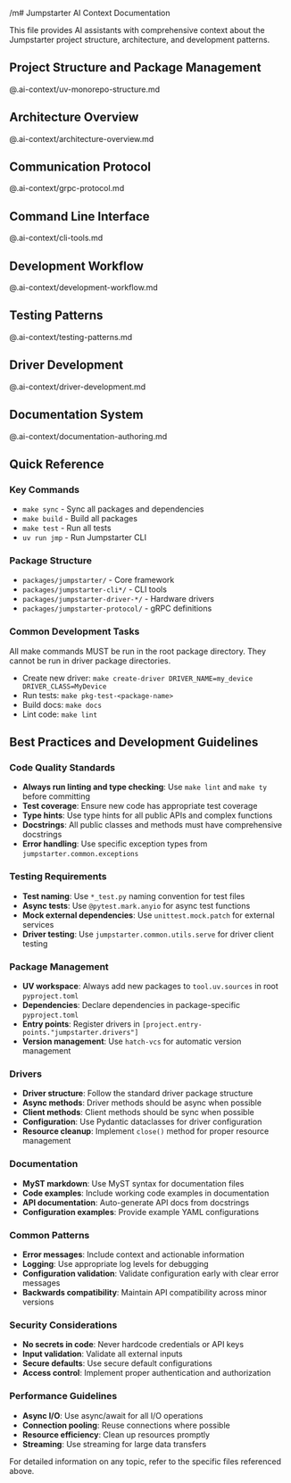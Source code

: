 /m# Jumpstarter AI Context Documentation

This file provides AI assistants with comprehensive context about the Jumpstarter project structure, architecture, and development patterns.

## Project Structure and Package Management

@.ai-context/uv-monorepo-structure.md

## Architecture Overview

@.ai-context/architecture-overview.md

## Communication Protocol

@.ai-context/grpc-protocol.md

## Command Line Interface

@.ai-context/cli-tools.md

## Development Workflow

@.ai-context/development-workflow.md

## Testing Patterns

@.ai-context/testing-patterns.md

## Driver Development

@.ai-context/driver-development.md

## Documentation System

@.ai-context/documentation-authoring.md

## Quick Reference

### Key Commands

- `make sync` - Sync all packages and dependencies
- `make build` - Build all packages
- `make test` - Run all tests
- `uv run jmp` - Run Jumpstarter CLI

### Package Structure

- `packages/jumpstarter/` - Core framework
- `packages/jumpstarter-cli*/` - CLI tools
- `packages/jumpstarter-driver-*/` - Hardware drivers
- `packages/jumpstarter-protocol/` - gRPC definitions

### Common Development Tasks

All make commands MUST be run in the root package directory. They cannot be run in driver package directories.

- Create new driver: `make create-driver DRIVER_NAME=my_device DRIVER_CLASS=MyDevice`
- Run tests: `make pkg-test-<package-name>`
- Build docs: `make docs`
- Lint code: `make lint`

## Best Practices and Development Guidelines

### Code Quality Standards

- **Always run linting and type checking**: Use `make lint` and `make ty` before committing
- **Test coverage**: Ensure new code has appropriate test coverage
- **Type hints**: Use type hints for all public APIs and complex functions
- **Docstrings**: All public classes and methods must have comprehensive docstrings
- **Error handling**: Use specific exception types from `jumpstarter.common.exceptions`

### Testing Requirements

- **Test naming**: Use `*_test.py` naming convention for test files
- **Async tests**: Use `@pytest.mark.anyio` for async test functions
- **Mock external dependencies**: Use `unittest.mock.patch` for external services
- **Driver testing**: Use `jumpstarter.common.utils.serve` for driver client testing

### Package Management

- **UV workspace**: Always add new packages to `tool.uv.sources` in root `pyproject.toml`
- **Dependencies**: Declare dependencies in package-specific `pyproject.toml`
- **Entry points**: Register drivers in `[project.entry-points."jumpstarter.drivers"]`
- **Version management**: Use `hatch-vcs` for automatic version management

### Drivers

- **Driver structure**: Follow the standard driver package structure
- **Async methods**: Driver methods should be async when possible
- **Client methods**: Client methods should be sync when possible
- **Configuration**: Use Pydantic dataclasses for driver configuration
- **Resource cleanup**: Implement `close()` method for proper resource management

### Documentation

- **MyST markdown**: Use MyST syntax for documentation files
- **Code examples**: Include working code examples in documentation
- **API documentation**: Auto-generate API docs from docstrings
- **Configuration examples**: Provide example YAML configurations

### Common Patterns

- **Error messages**: Include context and actionable information
- **Logging**: Use appropriate log levels for debugging
- **Configuration validation**: Validate configuration early with clear error messages
- **Backwards compatibility**: Maintain API compatibility across minor versions

### Security Considerations

- **No secrets in code**: Never hardcode credentials or API keys
- **Input validation**: Validate all external inputs
- **Secure defaults**: Use secure default configurations
- **Access control**: Implement proper authentication and authorization

### Performance Guidelines

- **Async I/O**: Use async/await for all I/O operations
- **Connection pooling**: Reuse connections where possible
- **Resource efficiency**: Clean up resources promptly
- **Streaming**: Use streaming for large data transfers

For detailed information on any topic, refer to the specific files referenced above.
